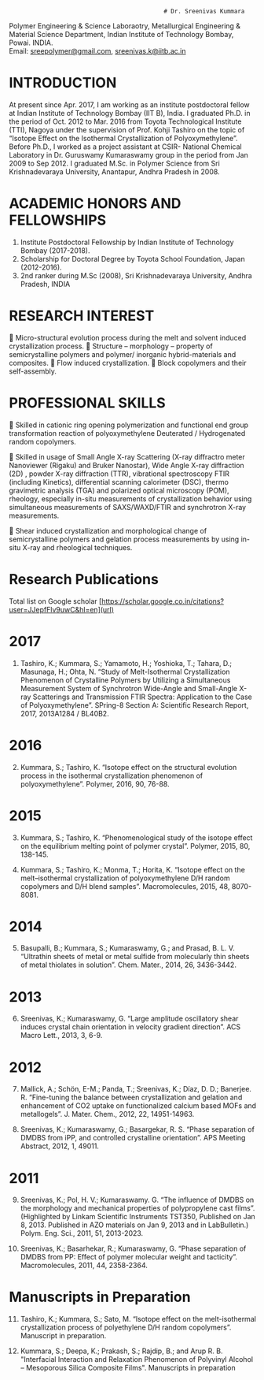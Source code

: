 
                                                # Dr. Sreenivas Kummara
Polymer Engineering & Science Laboraotry,
Metallurgical Engineering & Material Science Department,
Indian Institute of Technology Bombay, Powai. INDIA. 						             
Email: sreepolymer@gmail.com, sreenivas.k@iitb.ac.in

# INTRODUCTION

At present since Apr. 2017, I am working as an institute postdoctoral fellow at Indian Institute of Technology Bombay (IIT B), India. I graduated Ph.D. in the period of Oct. 2012 to Mar. 2016 from Toyota Technological Institute (TTI), Nagoya under the supervision of Prof. Kohji Tashiro on the topic of  “Isotope Effect on the Isothermal Crystallization of Polyoxymethylene”. Before Ph.D., I worked as a project assistant at CSIR- National Chemical Laboratory in Dr. Guruswamy Kumaraswamy group in the period from Jan 2009 to Sep 2012. I graduated M.Sc. in Polymer Science from Sri Krishnadevaraya University, Anantapur, Andhra Pradesh in 2008.

# ACADEMIC HONORS AND FELLOWSHIPS 

1.	Institute Postdoctoral Fellowship by Indian Institute of Technology Bombay (2017-2018).
2.  Scholarship for Doctoral Degree by Toyota School Foundation, Japan (2012-2016).
3.	2nd ranker during M.Sc (2008), Sri Krishnadevaraya University, Andhra Pradesh, INDIA

# RESEARCH INTEREST

	Micro-structural evolution process during the melt and solvent induced crystallization process. 
	Structure – morphology – property of semicrystalline polymers and polymer/ inorganic hybrid-materials and composites.
	Flow induced crystallization. 
	Block copolymers and their self-assembly. 

# PROFESSIONAL SKILLS

	Skilled in cationic ring opening polymerization and functional end group transformation reaction of polyoxymethylene Deuterated / Hydrogenated random copolymers. 

	Skilled in usage of Small Angle X-ray Scattering (X-ray diffractro meter Nanoviewer (Rigaku) and  Bruker Nanostar), Wide Angle X-ray diffraction (2D) , powder X-ray diffraction (TTR),  vibrational spectroscopy FTIR (including Kinetics), differential scanning calorimeter (DSC), thermo gravimetric analysis (TGA) and polarized optical microscopy (POM), rheology,  especially in-situ measurements of crystallization behavior using simultaneous measurements of SAXS/WAXD/FTIR and  synchrotron X-ray measurements.

	Shear induced crystallization and morphological change of semicrystalline polymers and gelation process measurements by using in-situ X-ray and rheological techniques.

# Research Publications

Total list on Google scholar 
[https://scholar.google.co.in/citations?user=JJepfFlv9uwC&hl=en](url)

# 2017

1. Tashiro, K.; Kummara, S.; Yamamoto, H.; Yoshioka, T.; Tahara, D.; Masunaga, H.;  Ohta, N. “Study of Melt-Isothermal Crystallization Phenomenon of Crystalline Polymers by Utilizing a Simultaneous Measurement System of Synchrotron Wide-Angle and Small-Angle X-ray Scatterings and Transmission FTIR Spectra: Application to the Case of Polyoxymethylene”. 
SPring-8 Section A: Scientific Research Report, 2017, 2013A1284 / BL40B2.

 # 2016

2.	Kummara, S.; Tashiro, K. “Isotope effect on the structural evolution process in the isothermal crystallization phenomenon of polyoxymethylene”. 
Polymer, 2016, 90, 76-88. 

# 2015

3.    Kummara, S.; Tashiro, K. “Phenomenological study of the isotope effect on the equilibrium melting point of polymer crystal”. 
Polymer, 2015, 80, 138-145.

4.	Kummara, S.; Tashiro, K.; Monma, T.; Horita, K. “Isotope effect on the melt–isothermal crystallization of polyoxymethylene D/H random copolymers and D/H blend samples”. 
Macromolecules, 2015, 48, 8070-8081.

# 2014

5.	Basupalli, B.; Kummara, S.;  Kumaraswamy,  G.;  and  Prasad, B. L. V. “Ultrathin sheets of metal or metal sulfide from molecularly thin sheets of metal thiolates in solution”. 
Chem. Mater., 2014, 26, 3436-3442.

# 2013

6.	Sreenivas, K.; Kumaraswamy, G. “Large amplitude oscillatory shear induces crystal chain orientation in velocity gradient direction”. 
ACS Macro Lett., 2013, 3, 6-9.

# 2012

7.	Mallick, A.; Schön, E-M.; Panda, T.; Sreenivas, K.; Díaz, D. D.; Banerjee. R. “Fine-tuning the balance between crystallization and gelation and enhancement of CO2 uptake on functionalized calcium based MOFs and metallogels”. 
J. Mater. Chem., 2012, 22, 14951-14963.

8.	Sreenivas, K.; Kumaraswamy, G.; Basargekar, R. S. “Phase separation of DMDBS from iPP, and controlled crystalline orientation”.
APS Meeting Abstract, 2012, 1, 49011.

# 2011

9.	Sreenivas, K.; Pol, H. V.; Kumaraswamy. G. “The influence of DMDBS on the morphology and mechanical properties of polypropylene cast films”. (Highlighted by Linkam Scientific Instruments TST350, Published on Jan 8, 2013. Published in AZO materials on Jan 9, 2013 and in LabBulletin.)
Polym.  Eng. Sci., 2011, 51, 2013-2023.

10.	Sreenivas, K.; Basarhekar, R.; Kumaraswamy, G. “Phase separation of DMDBS from PP: Effect of polymer molecular weight and tacticity”.
Macromolecules, 2011, 44, 2358-2364.

# Manuscripts in Preparation

11.	Tashiro, K.; Kummara, S.; Sato, M. “Isotope effect on the melt-isothermal crystallization process of polyethylene D/H random copolymers”. Manuscript in preparation.

12. Kummara, S.; Deepa, K.;  Prakash, S.;  Rajdip,  B.; and Arup R. B. "Interfacial Interaction and Relaxation Phenomenon of  Polyvinyl Alcohol – Mesoporous Silica Composite Films".  Manuscripts in preparation




